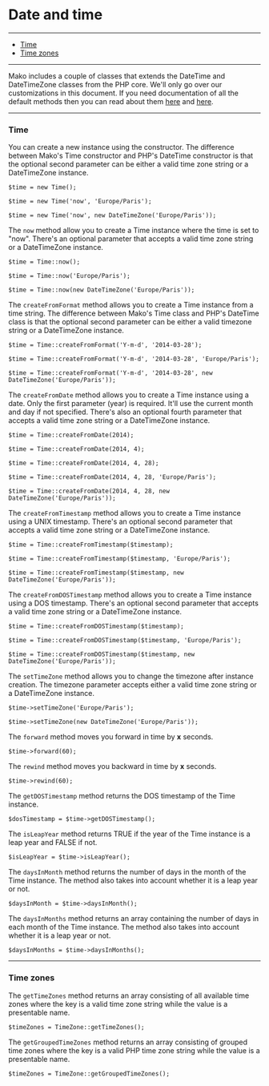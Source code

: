 # Date and time

--------------------------------------------------------

* [Time](#time)
* [Time zones](#time_zones)

--------------------------------------------------------

Mako includes a couple of classes that extends the DateTime and DateTimeZone classes from the PHP core. We'll only go over our customizations in this document. If you need documentation of all the default methods then you can read about them [here](http://www.php.net/manual/en/class.datetime.php) and [here](http://php.net/manual/en/class.datetimezone.php).

--------------------------------------------------------

<a id="time"></a>

### Time

You can create a new instance using the constructor. The difference between Mako's Time constructor and PHP's DateTime constructor is that the optional second parameter can be either a valid time zone string or a DateTimeZone instance.

```
$time = new Time();

$time = new Time('now', 'Europe/Paris');

$time = new Time('now', new DateTimeZone('Europe/Paris'));
```

The `now` method allow you to create a Time instance where the time is set to "now". There's an optional parameter that accepts a valid time zone string or a DateTimeZone instance.

```
$time = Time::now();

$time = Time::now('Europe/Paris');

$time = Time::now(new DateTimeZone('Europe/Paris'));
```

The `createFromFormat` method allows you to create a Time instance from a time string. The difference between Mako's Time class and PHP's DateTime class is  that the optional second parameter can be either a valid timezone string or a DateTimeZone instance.

```
$time = Time::createFromFormat('Y-m-d', '2014-03-28');

$time = Time::createFromFormat('Y-m-d', '2014-03-28', 'Europe/Paris');

$time = Time::createFromFormat('Y-m-d', '2014-03-28', new DateTimeZone('Europe/Paris'));
```

The `createFromDate` method allows you to create a Time instance using a date. Only the first parameter (year) is required. It'll use the current month and day if not specified. There's also an optional fourth parameter that accepts a valid time zone string or a DateTimeZone instance.

```
$time = Time::createFromDate(2014);

$time = Time::createFromDate(2014, 4);

$time = Time::createFromDate(2014, 4, 28);

$time = Time::createFromDate(2014, 4, 28, 'Europe/Paris');

$time = Time::createFromDate(2014, 4, 28, new DateTimeZone('Europe/Paris'));
```

The `createFromTimestamp` method allows you to create a Time instance using a UNIX timestamp. There's an optional second parameter that accepts a valid time zone string or a DateTimeZone instance.

```
$time = Time::createFromTimestamp($timestamp);

$time = Time::createFromTimestamp($timestamp, 'Europe/Paris');

$time = Time::createFromTimestamp($timestamp, new DateTimeZone('Europe/Paris'));
```

The `createFromDOSTimestamp` method allows you to create a Time instance using a DOS timestamp. There's an optional second parameter that accepts a valid time zone string or a DateTimeZone instance.

```
$time = Time::createFromDOSTimestamp($timestamp);

$time = Time::createFromDOSTimestamp($timestamp, 'Europe/Paris');

$time = Time::createFromDOSTimestamp($timestamp, new DateTimeZone('Europe/Paris'));
```

The `setTimeZone` method allows you to change the timezone after instance creation. The timezone parameter accepts either a valid time zone string or a DateTimeZone instance.

```
$time->setTimeZone('Europe/Paris');

$time->setTimeZone(new DateTimeZone('Europe/Paris'));
```

The `forward` method moves you forward in time by **x** seconds.

```
$time->forward(60);
```

The `rewind` method moves you backward in time by **x** seconds.

```
$time->rewind(60);
```

The `getDOSTimestamp` method returns the DOS timestamp of the Time instance.

```
$dosTimestamp = $time->getDOSTimestamp();
```

The `isLeapYear` method returns TRUE if the year of the Time instance is a leap year and FALSE if not.

```
$isLeapYear = $time->isLeapYear();
```

The `daysInMonth` method returns the number of days in the month of the Time instance. The method also takes into account whether it is a leap year or not.

```
$daysInMonth = $time->daysInMonth();
```

The `daysInMonths` method returns an array containing the number of days in each month of the Time instance. The method also takes into account whether it is a leap year or not.

```
$daysInMonths = $time->daysInMonths();
```

--------------------------------------------------------

<a id="time_zones"></a>

### Time zones

The `getTimeZones` method returns an array consisting of all available time zones where the key is a valid time zone string while the value is a presentable name.

```
$timeZones = TimeZone::getTimeZones();
```

The `getGroupedTimeZones` method returns an array consisting of grouped time zones where the key is a valid PHP time zone string while the value is a presentable name.

```
$timeZones = TimeZone::getGroupedTimeZones();
```
